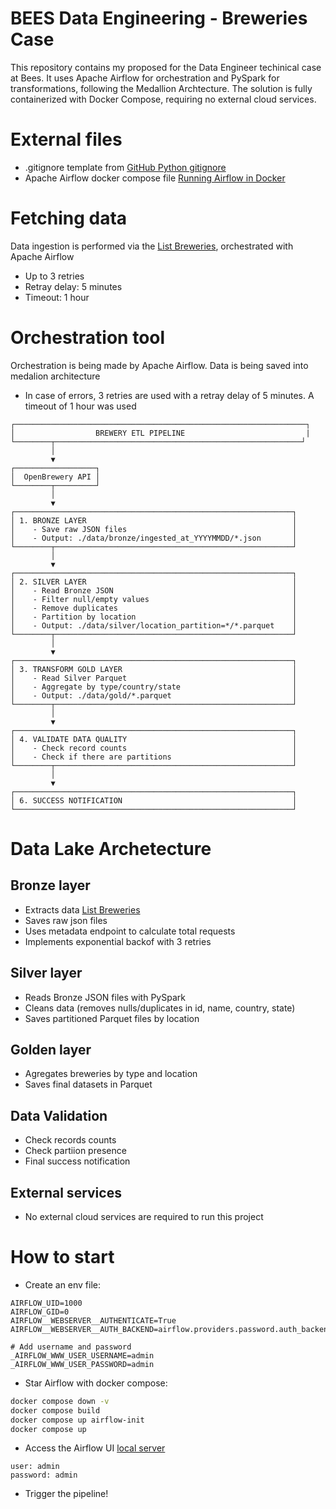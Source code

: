 # BEES Data Engineering - Breweries Case

This repository contains my proposed for the Data Engineer techinical case at Bees. It uses Apache Airflow for orchestration and PySpark for transformations, following the Medallion Archtecture. The solution is fully containerized with Docker Compose, requiring no external cloud services.

# External files 
- .gitignore template from [GitHub Python gitignore](https://github.com/github/gitignore/blob/main/Python.gitignore)
- Apache Airflow docker compose file [Running Airflow in Docker](https://airflow.apache.org/docs/apache-airflow/stable/howto/docker-compose/index.html)


# Fetching data

Data ingestion is performed via the [List Breweries](https://www.openbrewerydb.org/documentation#list-breweries), orchestrated with Apache Airflow
- Up to 3 retries
- Retray delay: 5 minutes
- Timeout: 1 hour

# Orchestration tool

Orchestration is being made by Apache Airflow. Data is being saved into medalion architecture
- In case of errors, 3 retries are used with a retray delay of 5 minutes. A timeout of 1 hour was used

```
┌─────────────────────────────────────────────────────────────────┐
│                  BREWERY ETL PIPELINE                           |
└────────┬───────────────────────────────────────────────────────┘
         │
         ▼
┌──────────────────┐
│  OpenBrewery API │
└────────┬─────────┘
         │
         ▼
┌──────────────────────────────────────────────────────────────┐
│ 1. BRONZE LAYER                                              │
│    - Save raw JSON files                                     │
│    - Output: ./data/bronze/ingested_at_YYYYMMDD/*.json       │
└────────┬─────────────────────────────────────────────────────┘
         │
         ▼
┌──────────────────────────────────────────────────────────────┐
│ 2. SILVER LAYER                                              │
│    - Read Bronze JSON                                        │
│    - Filter null/empty values                                │
│    - Remove duplicates                                       │
│    - Partition by location                                   │
│    - Output: ./data/silver/location_partition=*/*.parquet    │
└────────┬─────────────────────────────────────────────────────┘
         │
         ▼
┌──────────────────────────────────────────────────────────────┐
│ 3. TRANSFORM GOLD LAYER                                      │
│    - Read Silver Parquet                                     │
│    - Aggregate by type/country/state                         │
│    - Output: ./data/gold/*.parquet                           │
└────────┬─────────────────────────────────────────────────────┘
         │
         ▼
┌──────────────────────────────────────────────────────────────┐
│ 4. VALIDATE DATA QUALITY                                     │
│    - Check record counts                                     │
│    - Check if there are partitions                           │
└────────┬─────────────────────────────────────────────────────┘
         │
         ▼
┌──────────────────────────────────────────────────────────────┐
│ 6. SUCCESS NOTIFICATION                                      │
└──────────────────────────────────────────────────────────────┘
```

# Data Lake Archetecture

## Bronze layer
  - Extracts data [List Breweries](https://www.openbrewerydb.org/documentation#list-breweries)
  - Saves raw json files
  - Uses metadata endpoint to calculate total requests
  - Implements exponential backof with 3 retries

## Silver layer
  - Reads Bronze JSON files with PySpark
  - Cleans data (removes nulls/duplicates in id, name, country, state)
- Saves partitioned Parquet files by location

## Golden layer
- Agregates breweries by type and location
- Saves final datasets in Parquet

## Data Validation
- Check records counts
- Check partiion presence
- Final success notification

## External services
 - No external cloud services are required to run this project

# How to start

- Create an env file:

```env
AIRFLOW_UID=1000
AIRFLOW_GID=0
AIRFLOW__WEBSERVER__AUTHENTICATE=True
AIRFLOW__WEBSERVER__AUTH_BACKEND=airflow.providers.password.auth_backend.auth_backend

# Add username and password
_AIRFLOW_WWW_USER_USERNAME=admin
_AIRFLOW_WWW_USER_PASSWORD=admin

```

- Star Airflow with docker compose:

```bash
docker compose down -v
docker compose build
docker compose up airflow-init
docker compose up
```

- Access the Airflow UI [local server](http://localhost:8080/)

```
user: admin
password: admin
```

- Trigger the pipeline!





